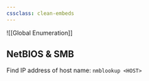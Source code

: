 ```yaml
---
cssclass: clean-embeds
---
```


![[Global Enumeration]]

## NetBIOS & SMB
Find IP address of host name:
`nmblookup <HOST>`